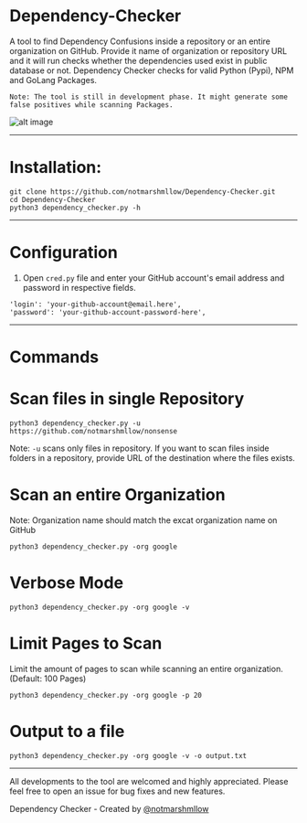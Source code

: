 # Dependency-Checker
A tool to find Dependency Confusions inside a repository or an entire organization on GitHub. Provide it name of organization or repository URL and it will run checks whether the dependencies used exist in public database or not. Dependency Checker checks for valid Python (Pypi), NPM and GoLang Packages. 

`Note: The tool is still in development phase. It might generate some false positives while scanning Packages.`

![alt image](https://github.com/notmarshmllow/Dependency-Checker/blob/main/image.jpg)

<hr>

# Installation:

```
git clone https://github.com/notmarshmllow/Dependency-Checker.git
cd Dependency-Checker
python3 dependency_checker.py -h
```
<hr>

# Configuration


1. Open `cred.py` file and enter your GitHub account's email address and password in respective fields.

```
'login': 'your-github-account@email.here',                      
'password': 'your-github-account-password-here', 
```

<hr>

# Commands

# Scan files in single Repository
```
python3 dependency_checker.py -u https://github.com/notmarshmllow/nonsense
```
Note: `-u` scans only files in repository. If you want to scan files inside folders in a repository, provide URL of the destination where the files exists. 

# Scan an entire Organization

Note: Organization name should match the excat organization name on GitHub
```
python3 dependency_checker.py -org google
```

# Verbose Mode

```
python3 dependency_checker.py -org google -v
```

# Limit Pages to Scan

Limit the amount of pages to scan while scanning an entire organization. (Default: 100 Pages)

```
python3 dependency_checker.py -org google -p 20
```

# Output to a file

```
python3 dependency_checker.py -org google -v -o output.txt
```

<hr>

All developments to the tool are welcomed and highly appreciated. Please feel free to open an issue for bug fixes and new features.

Dependency Checker - Created by [@notmarshmllow](https://github.com/notmarshmllow)


